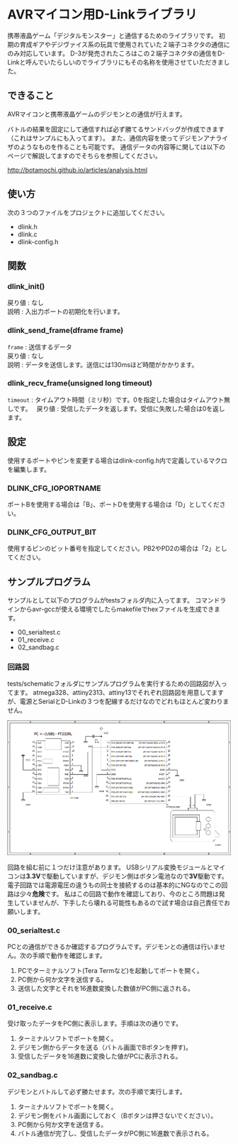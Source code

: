 # AVRマイコン用D-Linkライブラリ

携帯液晶ゲーム「デジタルモンスター」と通信するためのライブラリです。
初期の育成ギアやデジヴァイス系の玩具で使用されていた２端子コネクタの通信にのみ対応しています。
D-3が発売されたころはこの２端子コネクタの通信をD-Linkと呼んでいたらしいのでライブラリにもその名称を使用させていただきました。

## できること
AVRマイコンと携帯液晶ゲームのデジモンとの通信が行えます。

バトルの結果を固定にして通信すれば必ず勝てるサンドバッグが作成できます（これはサンプルにも入ってます）。
また、通信内容を使ってデジモンアナライザのようなものを作ることも可能です。
通信データの内容等に関しては以下のページで解説してますのでそちらを参照してください。

http://botamochi.github.io/articles/analysis.html

## 使い方
次の３つのファイルをプロジェクトに追加してください。
* dlink.h
* dlink.c
* dlink-config.h

## 関数

### dlink_init()
戻り値 : なし  
説明 : 入出力ポートの初期化を行います。
### dlink_send_frame(dframe frame)
`frame` : 送信するデータ  
戻り値 : なし  
説明 : データを送信します。送信には130msほど時間がかかります。
### dlink_recv_frame(unsigned long timeout)
`timeout` : タイムアウト時間（ミリ秒）です。0を指定した場合はタイムアウト無しです。  
戻り値 : 受信したデータを返します。受信に失敗した場合は0を返します。

## 設定
使用するポートやピンを変更する場合はdlink-config.h内で定義しているマクロを編集します。

### DLINK_CFG_IOPORTNAME
ポートBを使用する場合は「B」、ポートDを使用する場合は「D」としてください。

### DLINK_CFG_OUTPUT_BIT
使用するピンのビット番号を指定してください。PB2やPD2の場合は「2」としてください。

## サンプルプログラム
サンプルとして以下のプログラムがtestsフォルダ内に入ってます。
コマンドラインからavr-gccが使える環境でしたらmakefileでhexファイルを生成できます。
* 00_serialtest.c
* 01_receive.c
* 02_sandbag.c

### 回路図
tests/schematicフォルダにサンプルプログラムを実行するための回路図が入ってます。
atmega328、attiny2313、attiny13でそれぞれ回路図を用意してますが、電源とSerialとD-Linkの３つを配線するだけなのでどれもほとんど変わりません。

![テスト回路][schematic]

[schematic]:https://raw.githubusercontent.com/botamochi/avr-dlink/master/tests/schematic/test-circuit-atmega328.png "ATmega328を使ったテスト回路"

回路を組む前に１つだけ注意があります。
USBシリアル変換モジュールとマイコンは**3.3V**で駆動していますが、デジモン側はボタン電池なので**3V**駆動です。
電子回路では電源電圧の違うもの同士を接続するのは基本的にNGなのでこの回路は少々**危険**です。
私はこの回路で動作を確認しており、今のところ問題は発生していませんが、下手したら壊れる可能性もあるので試す場合は自己責任でお願いします。

### 00_serialtest.c
PCとの通信ができるか確認するプログラムです。デジモンとの通信は行いません。次の手順で動作を確認します。
1. PCでターミナルソフト(Tera Termなど)を起動してポートを開く。
2. PC側から何か文字を送信する。
3. 送信した文字とそれを16進数変換した数値がPC側に返される。

### 01_receive.c
受け取ったデータをPC側に表示します。手順は次の通りです。
1. ターミナルソフトでポートを開く。
2. デジモン側からデータを送る（バトル画面でBボタンを押す)。
3. 受信したデータを16進数に変換した値がPCに表示される。

### 02_sandbag.c
デジモンとバトルして必ず勝たせます。次の手順で実行します。
1. ターミナルソフトでポートを開く。
2. デジモン側をバトル画面にしておく（Bボタンは押さないでください）。
3. PC側から何か文字を送信する。
4. バトル通信が完了し、受信したデータがPC側に16進数で表示される。
